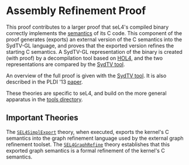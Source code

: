 <!--
     Copyright 2020, Data61, CSIRO (ABN 41 687 119 230)

     SPDX-License-Identifier: CC-BY-SA-4.0
-->

Assembly Refinement Proof
=========================

This proof contributes to a larger proof that seL4's compiled binary correctly
implements the [semantics](../../spec/cspec) of its C code. This component of
the proof generates (exports) an external version of the C semantics into the
SydTV-GL language, and proves that the exported version refines the starting C
semantics. A SydTV-GL representation of the binary is created (with proof) by
a decompilation tool based on [HOL4](https://github.com/HOL-Theorem-Prover/HOL),
and the two representations are compared by the [SydTV tool](
https://github.com/seL4proj/graph-refine).

An overview of the full proof is given with the [SydTV tool](
https://github.com/seL4proj/graph-refine). It is also described in the
PLDI '13 [paper][1].

These theories are specific to seL4, and build on the more general apparatus
in the [tools directory](../../tools/asmrefine).

  [1]: https://ts.data61.csiro.au/publications/nictaabstracts/Sewell_MK_13.abstract.pml  "Translation Validation for a Verified OS Kernel"

Important Theories
------------------

The [`SEL4SimplExport`](export/SEL4SimplExport.thy) theory, when executed,
exports the kernel's C semantics into the graph refinement language used by the
external graph refinement toolset. The [`SEL4GraphRefine`](SEL4GraphRefine.thy)
theory establishes that this exported graph semantics is a formal refinement of
the kernel's C semantics.
